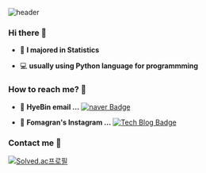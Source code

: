 ![header](https://capsule-render.vercel.app/api?type=Waving&color=gradient&height=300&section=header&text=state&fontSize=90&animation=fadeIn)
### Hi there 👋   
 - :green_book:  **I majored in Statistics**

 - 💻   **usually using Python language for programmming**    


### How to reach me? 🤔

- :e-mail:  **HyeBin email ...** [![naver Badge](https://img.shields.io/badge/Naver-d14836?style=flat-square&logo=Naver&logoColor=white&link=mailto:dlgpqls98@naver.com)](mailto:dlgpqls98@naver.com)

- 📒  **Fomagran's Instagram ...** [![Tech Blog Badge](http://img.shields.io/badge/-Instagram%20blog-rainbow?style=flat-square&logo=Instagram&logoColor=pink&link=https://www.instagram.com/direct/)](https://www.instagram.com/direct/)



### Contact me :iphone: 

[![Solved.ac프로필](http://mazassumnida.wtf/api/v2/generate_badge?boj=dlgpqls9896)](https://solved.ac/dlgpqls9896)
